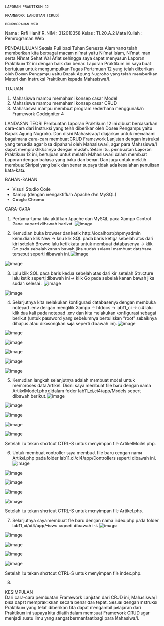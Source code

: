                                                                       LAPORAN PRAKTIKUM 12
                                                                    FRAMEWORK LANJUTAN (CRUD)
                                                                        PEMROGRAMAN WEB
Nama		: Rafi Hanif R.
NIM		: 312010358
Kelas		: TI.20.A.2
Mata Kuliah	: Pemrograman Web

PENDAHULUAN 
Segala Puji bagi Tuhan Semesta Alam yang telah memberikan kita berbagai macam ni’mat yaitu Ni’mat Islam, Ni’mat Iman serta Ni’mat Sehat Wal Afiat sehingga saya dapat menyusun Laporan Praktikum 12 ini dengan baik dan benar. 
Laporan Praktikum ini saya buat bertujuan untuk mengumpulkan Tugas Pertemuan 12 yang telah diberikan oleh Dosen Pengampu yaitu Bapak Agung Nugroho yang telah memberikan Materi dan Instruksi Praktikum kepada Mahasiswa/I. 

TUJUAN 
1.	Mahasiswa mampu memahami konsep dasar Model
2.	Mahasiswa mampu memahami konsep dasar CRUD 
3.	Mahasaswa mampu membuat program sederhana menggunakan Framework Codeigniter 4

LANDASAN TEORI
Pembuatan Laporan Praktikum 12 ini dibuat berdasarkan cara-cara dari Instruksi yang telah diberikan oleh Dosen Pengampu yaitu Bapak Agung Nugroho. Dan disini Mahasiswa/I diajarkan untuk memahami bagaimana cara-cara membuat CRUD Framework Lanjutan dengan Instruksi yang tersedia agar bisa dipahami oleh Mahasiswa/I, agar para Mahasiswa/I dapat mempraktikkannya dengan mudah.
Selain itu, pembuatan Laporan Praktikum 12 ini, bertujuan untuk melatih Mahasiswa/I dalam membuat Laporan dengan bahasa yang baku dan benar. Dan juga untuk melatih membuat Skripsi yang baik dan benar supaya tidak ada kesalahan penulisan kata-kata.

BAHAN-BAHAN
-	Visual Studio Code
-	Xampp (dengan mengaktifkan Apache dan MySQL)
-	Google Chrome

CARA-CARA
1.	Pertama-tama kita aktifkan Apache dan MySQL pada Xampp Control Panel seperti dibawah berikut.
 ![image](https://user-images.githubusercontent.com/102600434/173242710-eaa8f986-fa4c-4c82-afcf-e99749d8b6a5.png)


2.	Kemudian buka browser dan ketik http://localhost/phpmyadmin kemudian klik New -> lalu klik SQL pada baris ketiga sebelah atas dari kiri setelah Browse lalu ketik kata untuk membuat databasenya -> klik Go pada sebelah kanan bawah jika sudah selesai membuat database tersebut seperti dibawah ini.
![image](https://user-images.githubusercontent.com/102600434/173242856-22bec03c-9667-4909-8fba-fa01de0035d8.png)

![image](https://user-images.githubusercontent.com/102600434/173242860-556246f3-fbfb-4cbf-a772-d6aa98ab45f3.png)
 

3.	Lalu klik SQL pada baris kedua sebelah atas dari kiri setelah Structure lalu ketik seperti dibawah ini -> klik Go pada sebelah kanan bawah jika sudah selesai .
![image](https://user-images.githubusercontent.com/102600434/173242871-1a16dbf1-1d4d-4273-8b42-f542eaf99515.png)

![image](https://user-images.githubusercontent.com/102600434/173242879-b0f28c71-6b35-42f8-9093-9c0ed06b9632.png)


4.	Selanjutnya kita melakukan konfigurasi databasenya dengan membuka notepad .env dengan mengklik Xampp -> htdocs -> lab11_ci -> ci4 lalu klik dua kali pada notepad .env dan kita melakukan konfigurasi sebagai berikut (untuk password yang sebelumnya bertuliskan “root” sebaiknya dihapus atau dikosongkan saja seperti dibawah ini).
![image](https://user-images.githubusercontent.com/102600434/173242894-bd10d8de-132f-411c-b160-797f8d95413d.png)

![image](https://user-images.githubusercontent.com/102600434/173242898-55056078-578a-484e-8e4b-b9f1f579d1d6.png)

![image](https://user-images.githubusercontent.com/102600434/173242905-3779122a-e853-4499-ad4d-b16d07827136.png)

![image](https://user-images.githubusercontent.com/102600434/173242912-ec32a544-a92a-4d22-9d91-0540f9069cb1.png)

![image](https://user-images.githubusercontent.com/102600434/173242929-59a7095b-07a7-4eb4-9928-3bb8abf78443.png)

![image](https://user-images.githubusercontent.com/102600434/173242935-49cf935b-5899-4f6a-bff4-5fa78fca911f.png)
 

5.	Kemudian langkah selanjutnya adalah membuat model untuk memproses data Artikel. Disini saya membuat file baru dengan nama ArtikelModel.php didalam folder lab11_ci/ci4/app/Models seperti dibawah berikut.
 ![image](https://user-images.githubusercontent.com/102600434/173242943-8d45fa0d-e931-4bbf-853e-5ae736b95e39.png)

![image](https://user-images.githubusercontent.com/102600434/173242949-ee2ebf59-020e-4b86-b65a-c7ba2f48560d.png)

![image](https://user-images.githubusercontent.com/102600434/173242955-0cfdc137-a3e5-4d72-9448-52e4c27ebaf5.png)

![image](https://user-images.githubusercontent.com/102600434/173242958-1cf822a6-7f75-41c0-959f-3ff5e23d032a.png)

![image](https://user-images.githubusercontent.com/102600434/173242962-def828c3-a576-4c79-96bc-865e24643eb1.png)
 

Setelah itu tekan shortcut CTRL+S untuk menyimpan file ArtikelModel.php.

6.	Untuk membuat controller saya membuat file baru dengan nama Artikel.php pada folder lab11_ci/ci4/app/Controllers seperti dibawah ini.
![image](https://user-images.githubusercontent.com/102600434/173242984-249b65f2-ba1c-4014-af8d-4f493ab029a2.png)

![image](https://user-images.githubusercontent.com/102600434/173242988-1384e80f-54a3-4da3-8a4f-a74918670475.png)

![image](https://user-images.githubusercontent.com/102600434/173242996-42c25832-e4c8-4dad-87de-f3842d264a05.png)

![image](https://user-images.githubusercontent.com/102600434/173243003-3f133941-2a0c-4b4c-9a57-d0e80ba3a91f.png)

![image](https://user-images.githubusercontent.com/102600434/173243009-aadee11a-cadb-408a-9fd1-88aacb2f3eb3.png)

Setelah itu tekan shortcut CTRL+S untuk menyimpan file Artikel.php.

7.	Selanjutnya saya membuat file baru dengan nama index.php pada folder lab11_ci/ci4/app/views seperti dibawah ini.
 ![image](https://user-images.githubusercontent.com/102600434/173243026-e8cea472-1d0e-4b00-be15-3f67441805b8.png)

![image](https://user-images.githubusercontent.com/102600434/173243030-8ad0dd93-c77c-4ad7-be3a-f375ca581aae.png)

![image](https://user-images.githubusercontent.com/102600434/173243035-b11ed424-6aad-46ca-bd0b-34b0541391bb.png)

![image](https://user-images.githubusercontent.com/102600434/173243040-97b70491-1edf-4d6d-99ea-cbbf15812936.png)

![image](https://user-images.githubusercontent.com/102600434/173243043-2bde522c-b613-40b8-84db-860f88414903.png)

Setelah itu tekan shortcut CTRL+S untuk menyimpan file index.php.

8.	

KESIMPULAN 	
	Dari cara-cara pembuatan Framework Lanjutan dari CRUD ini, Mahasiswa/I bisa dapat mempraktikkan secara benar dan tepat. Sesuai dengan Instruksi Praktikum yang telah diberikan kita dapat mengambil pelajaran dari Praktikum ini supaya kita dilatih dalam membuat Framework CRUD agar menjadi suatu ilmu yang sangat bermanfaat bagi para Mahasiwa/i. 
